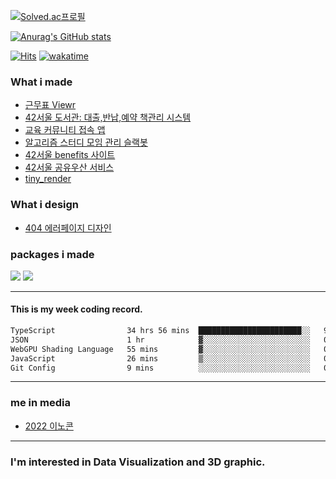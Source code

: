 [![Solved.ac프로필](http://mazassumnida.wtf/api/v2/generate_badge?boj=dltjddus2)](https://solved.ac/dltjddus2)

[![Anurag's GitHub stats](https://github-readme-stats.vercel.app/api?username=YeonSeong-Lee)](https://github.com/anuraghazra/github-readme-stats)


[![Hits](https://hits.seeyoufarm.com/api/count/incr/badge.svg?url=https%3A%2F%2Fgithub.com%2FYeonSeong-Lee&count_bg=%2379C83D&title_bg=%23555555&icon=&icon_color=%23E7E7E7&title=hits&edge_flat=false)](https://hits.seeyoufarm.com)
[![wakatime](https://wakatime.com/badge/user/2f42ecac-18b3-4aea-9e84-70d3d28d0008.svg)](https://wakatime.com/@2f42ecac-18b3-4aea-9e84-70d3d28d0008)



### What i made
- [근무표 Viewr](https://github.com/YeonSeong-Lee/bluebird_workshift_viewer)
- [42서울 도서관: 대출,반납,예약 책관리 시스템](https://42library.kr/)
- [교육 커뮤니티 접속 앱](https://github.com/YeonSeong-Lee/HufsLifeAcademy_app)
- [알고리즘 스터디 모임 관리 슬랙봇](https://github.com/helloAlgorithms/RedKiKi)
- [42서울 benefits 사이트](https://42-benefit.vercel.app/)
- [42서울 공유우산 서비스](https://umbrella.42seoul-service.link/)
- [tiny_render](https://github.com/YeonSeong-Lee/tiny_render)

### What i design
- [404 에러페이지 디자인](https://yeonseong-lee.github.io/web_graphics/blob/main/404.html)

### packages i made
 <a href="https://nodei.co/npm/az-generator/"><img src="https://nodei.co/npm/az-generator.png"></a>
 <a href="https://nodei.co/npm/korean-random-names-generator/"><img src="https://nodei.co/npm/korean-random-names-generator.png"></a>

---

#### This is my week coding record.
<!--START_SECTION:waka-->

```txt
TypeScript                34 hrs 56 mins  ███████████████████████░░   92.43 %
JSON                      1 hr            ▓░░░░░░░░░░░░░░░░░░░░░░░░   02.66 %
WebGPU Shading Language   55 mins         ▓░░░░░░░░░░░░░░░░░░░░░░░░   02.46 %
JavaScript                26 mins         ▒░░░░░░░░░░░░░░░░░░░░░░░░   01.18 %
Git Config                9 mins          ░░░░░░░░░░░░░░░░░░░░░░░░░   00.41 %
```

<!--END_SECTION:waka-->
--- 

### me in media
- [2022 이노콘](https://platum.kr/archives/198709)
---
### I'm interested in Data Visualization and 3D graphic.



